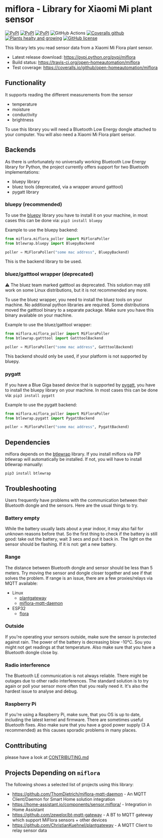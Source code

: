 # miflora - Library for Xiaomi Mi plant sensor

[![PyPI](https://img.shields.io/pypi/v/miflora.svg)](https://pypi.python.org/pypi/miflora)
[![PyPI](https://img.shields.io/pypi/status/miflora.svg)](https://pypi.python.org/pypi/miflora)
[![PyPI](https://img.shields.io/pypi/format/miflora.svg)](https://pypi.python.org/pypi/miflora)
![GitHub Actions](https://github.com/open-homeautomation/miflora/workflows/tox/badge.svg)
[![Coveralls github](https://img.shields.io/coveralls/github/open-homeautomation/miflora.svg)](https://coveralls.io/github/open-homeautomation/miflora)
[![Plants healty and growing](https://img.shields.io/badge/plants-healthy%20and%20growing-green.svg)](https://github.com/open-homeautomation/miflora)
[![GitHub license](https://img.shields.io/github/license/open-homeautomation/miflora.svg)](https://github.com/open-homeautomation/miflora/blob/master/LICENSE)

This library lets you read sensor data from a Xiaomi Mi Flora plant sensor.

* Latest release download: https://pypi.python.org/pypi/miflora
* Build status: https://travis-ci.org/open-homeautomation/miflora
* Test coverage: https://coveralls.io/github/open-homeautomation/miflora

## Functionality
It supports reading the different measurements from the sensor
- temperature
- moisture
- conductivity
- brightness

To use this library you will need a Bluetooth Low Energy dongle attached to your computer. You will also need a
Xiaomi Mi Flora plant sensor.

## Backends
As there is unfortunately no universally working Bluetooth Low Energy library for Python, the project currently
offers support for two Bluetooth implementations:

* bluepy library
* bluez tools (deprecated, via a wrapper around gatttool)
* pygatt library


### bluepy (recommended)
To use the [bluepy](https://github.com/IanHarvey/bluepy) library you have to install it on your machine, in most cases this can be done via:
```pip3 install bluepy```

Example to use the bluepy backend:
```python
from miflora.miflora_poller import MiFloraPoller
from btlewrap.bluepy import BluepyBackend

poller = MiFloraPoller("some mac address", BluepyBackend)
```
This is the backend library to be used.

### bluez/gatttool wrapper (deprecated)
:warning: The bluez team marked gatttool as deprecated. This solution may still work on some Linux distributions, but it is not recommended any more.

To use the bluez wrapper, you need to install the bluez tools on your machine. No additional python
libraries are required. Some distributions moved the gatttool binary to a separate package. Make sure you have this
binary available on your machine.

Example to use the bluez/gatttool wrapper:
```python
from miflora.miflora_poller import MiFloraPoller
from btlewrap.gatttool import GatttoolBackend

poller = MiFloraPoller("some mac address", GatttoolBackend)
```

This backend should only be used, if your platform is not supported by bluepy.

### pygatt
If you have a Blue Giga based device that is supported by [pygatt](https://github.com/peplin/pygatt), you have to
install the bluepy library on your machine. In most cases this can be done via:
```pip3 install pygatt```

Example to use the pygatt backend:
```python
from miflora.miflora_poller import MiFloraPoller
from btlewrap.pygatt import PygattBackend

poller = MiFloraPoller("some mac address", PygattBackend)
```
## Dependencies
miflora depends on the [btlewrap](https://github.com/ChristianKuehnel/btlewrap) library. If you install miflora via PIP btlewrap will automatically be installed. If not, you will have to install btlewrap manually:

```pip3 install btlewrap```

## Troubleshooting

Users frequently have problems with the communication between their Bluetooth dongle and the sensors. Here are the usual things to try.

### Battery empty
While the battery usually lasts about a year indoor, it may also fail for unknown reasons before that. So the first thing to check if the battery is still good: take out the battery, wait 3 secs and put it back in. The light on the sensor should be flashing. If it is not: get a new battery.

### Range
The distance between Bluetooth dongle and sensor should be less than 5 meters. Try moving the sensor and dongle closer together and see if that solves the problem. If range is an issue, there are a few proxies/relays via MQTT available:
* Linux
  * [plantgateway](https://github.com/ChristianKuehnel/plantgateway)
  * [miflora-mqtt-daemon](https://github.com/ThomDietrich/miflora-mqtt-daemon)
* ESP32
  * [flora ](https://github.com/sidddy/flora)

### Outside
If you're operating your sensors outside, make sure the sensor is protected against rain. The power of the battery is decreasing blow -10°C. Sou you might not get readings at that temperature. Also make sure that you have a Bluetooth dongle close by.

### Radio interference
The Bluetooth LE communication is not always reliable. There might be outages due to other radio interferences. The standard solution is to try again or poll your sensor more often that you really need it. It's also the hardest issue to analyse and debug.

### Raspberry Pi
If you're using a Raspberry Pi, make sure, that you OS is up to date, including the latest kernel and firmware. There are sometimes useful Bluetooth fixes. Also make sure that you have a good power supply (3 A recommended) as this causes sporadic problems in many places.

## Conttributing
please have a look at [CONTRIBUTING.md](CONTRIBUTING.md)

## Projects Depending on `miflora`

The following shows a selected list of projects using this library:

* https://github.com/ThomDietrich/miflora-mqtt-daemon - An MQTT Client/Daemon for Smart Home solution integration
* https://home-assistant.io/components/sensor.miflora/ - Integration in Home Assistant
* https://github.com/zewelor/bt-mqtt-gateway - A BT to MQTT gateway which support MiFlora sensors + other devices
* https://github.com/ChristianKuehnel/plantgateway - A MQTT Client to relay sensor data
